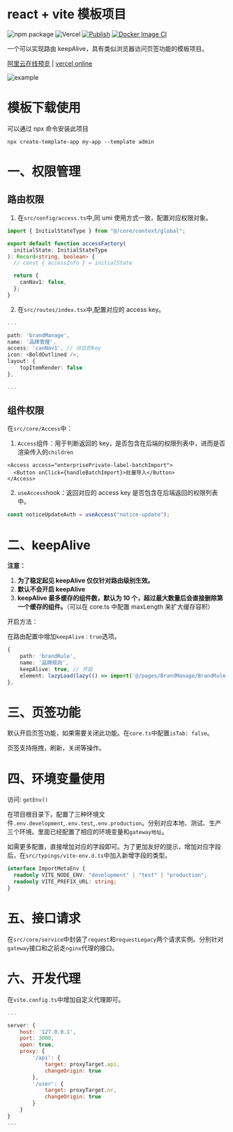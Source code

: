 # react + vite 模板项目

<img src="https://img.shields.io/npm/v/cta-template-admin.svg" alt="npm package"> <img src="https://img.shields.io/badge/Vercel-black?style=flat&logo=Vercel&logoColor=white" alt="Vercel" /> [![Publish](https://github.com/thomas-void0/cta-template-admin/actions/workflows/publish.yml/badge.svg)](https://github.com/thomas-void0/cta-template-admin/actions/workflows/publish.yml) [![Docker Image CI](https://github.com/thomas-void0/cta-template-admin/actions/workflows/docker.yml/badge.svg)](https://github.com/thomas-void0/cta-template-admin/actions/workflows/docker.yml)

<!-- [在线预览](https://th-template.vercel.app/) -->

一个可以实现路由 keepAlive，具有类似浏览器访问页签功能的模板项目。
<!-- http://47.108.203.65 -->
[阿里云在线预览](http://124.223.185.160/) | [vercel online](https://th-template.vercel.app/)

<!-- ![image](https://user-images.githubusercontent.com/48620706/209778605-428a6444-55b2-457a-aa0d-42b2cb908b4c.png) -->

![example](./template/public/example.gif)

# 模板下载使用

可以通过 npx 命令安装此项目

```shell
npx create-template-app my-app --template admin
```

# 一、权限管理

## 路由权限

1. 在`src/config/access.ts`中,同 umi 使用方式一致，配置对应权限对象。

```ts
import { InitialStateType } from "@/core/context/global";

export default function accessFactory(
  initialState: InitialStateType
): Record<string, boolean> {
  // const { accessInfo } = initialState

  return {
    canNav1: false,
  };
}
```

2. 在`src/routes/index.tsx`中,配置对应的 access key。

```ts
...

path: 'brandManage',
name: '品牌管理',
access: 'canNav1', // 对应的key
icon: <BoldOutlined />,
layout: {
	topItemRender: false
},

...
```

## 组件权限

在`src/core/Access`中：

1. `Access`组件：用于判断返回的 key，是否包含在后端的权限列表中，进而是否渲染传入的`children`

```tsx
<Access access="enterprisePrivate-label-batchImport">
  <Button onClick={handleBatchImport}>批量导入</Button>
</Access>
```

2. `useAccess`hook：返回对应的 access key 是否包含在后端返回的权限列表中。

```ts
const noticeUpdateAuth = useAccess("notice-update");
```

# 二、keepAlive

**注意：**

1. **为了稳定起见 keepAlive 仅仅针对路由级别生效。**
2. **默认不会开启 keepAlive**
3. **keepAlive 最多缓存的组件数，默认为 10 个，超过最大数量后会直接删除第一个缓存的组件。**（可以在 core.ts 中配置 maxLength 来扩大缓存容积）

开启方法：

在路由配置中增加`keepAlive：true`选项。

```ts
{
	path: 'brandRule',
	name: '品牌规则',
	keepAlive: true, // 开启
	element: lazyLoad(lazy(() => import('@/pages/BrandManage/BrandRule')))
},
```

# 三、页签功能

默认开启页签功能，如果需要关闭此功能。在`core.ts`中配置`isTab: false`。

页签支持拖拽，刷新，关闭等操作。

# 四、环境变量使用

访问: `getEnv()`

在项目根目录下，配置了三种环境文件`.env.development`,`.env.test`,`.env.production`。分别对应本地、测试、生产三个环境。里面已经配置了相应的环境变量和`gateway地址`。

如需更多配置，直接增加对应的字段即可。为了更加友好的提示，增加对应字段后，在`src/typings/vite-env.d.ts`中加入新增字段的类型。

```ts
interface ImportMetaEnv {
  readonly VITE_NODE_ENV: "development" | "test" | "production";
  readonly VITE_PREFIX_URL: string;
}
```

# 五、接口请求

在`src/core/service`中封装了`request`和`requestLegacy`两个请求实例。分别针对`gateway`接口和之前走`nginx`代理的接口。

# 六、开发代理

在`vite.config.ts`中增加自定义代理即可。

```js
...

server: {
	host: '127.0.0.1',
	port: 3000,
	open: true,
	proxy: {
		'/api': {
			target: proxyTarget.api,
			changeOrigin: true
		},
		'/user': {
			target: proxyTarget.nr,
			changeOrigin: true
		}
	}
}
...
```
